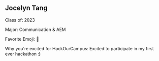 ## Jocelyn Tang

Class of: 2023

Major: Communication & AEM

Favorite Emoji: 🙈

Why you're excited for HackOurCampus: Excited to participate in my first ever hackathon :)
